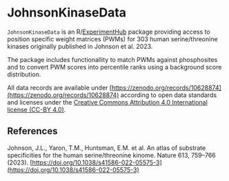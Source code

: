 # JohnsonKinaseData

`JohnsonKinaseData` is an
R/[ExperimentHub](https://bioconductor.org/packages/release/bioc/html/ExperimentHub.html)
package providing access to position specific weight matrices (PWMs)
for 303 human serine/threonine kinases originally published in Johnson
et al. 2023.

The package includes functionallity to match PWMs against phosphosites
and to convert PWM scores into percentile ranks using a background
score distribution.

All data records are available under
[https://zenodo.org/records/10628874](https://zenodo.org/records/10628874)
according to open data standards and licenses under the [Creative
Commons Attribution 4.0 International license (CC-BY
4.0)](https://creativecommons.org/licenses/by/4.0/).

## References

Johnson, J.L., Yaron, T.M., Huntsman, E.M. et al. An atlas of
substrate specificities for the human serine/threonine kinome. Nature
613, 759–766 (2023). [https://doi.org/10.1038/s41586-022-05575-3](https://doi.org/10.1038/s41586-022-05575-3)

